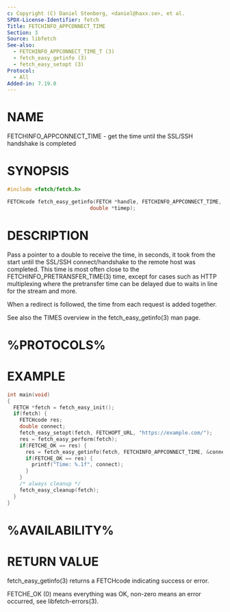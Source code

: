```yaml
---
c: Copyright (C) Daniel Stenberg, <daniel@haxx.se>, et al.
SPDX-License-Identifier: fetch
Title: FETCHINFO_APPCONNECT_TIME
Section: 3
Source: libfetch
See-also:
  - FETCHINFO_APPCONNECT_TIME_T (3)
  - fetch_easy_getinfo (3)
  - fetch_easy_setopt (3)
Protocol:
  - All
Added-in: 7.19.0
---
```


# NAME

FETCHINFO_APPCONNECT_TIME - get the time until the SSL/SSH handshake is completed

# SYNOPSIS

~~~c
#include <fetch/fetch.h>

FETCHcode fetch_easy_getinfo(FETCH *handle, FETCHINFO_APPCONNECT_TIME,
                           double *timep);
~~~

# DESCRIPTION

Pass a pointer to a double to receive the time, in seconds, it took from the
start until the SSL/SSH connect/handshake to the remote host was completed.
This time is most often close to the FETCHINFO_PRETRANSFER_TIME(3) time, except
for cases such as HTTP multiplexing where the pretransfer time can be delayed
due to waits in line for the stream and more.

When a redirect is followed, the time from each request is added together.

See also the TIMES overview in the fetch_easy_getinfo(3) man page.

# %PROTOCOLS%

# EXAMPLE

~~~c
int main(void)
{
  FETCH *fetch = fetch_easy_init();
  if(fetch) {
    FETCHcode res;
    double connect;
    fetch_easy_setopt(fetch, FETCHOPT_URL, "https://example.com/");
    res = fetch_easy_perform(fetch);
    if(FETCHE_OK == res) {
      res = fetch_easy_getinfo(fetch, FETCHINFO_APPCONNECT_TIME, &connect);
      if(FETCHE_OK == res) {
        printf("Time: %.1f", connect);
      }
    }
    /* always cleanup */
    fetch_easy_cleanup(fetch);
  }
}
~~~

# %AVAILABILITY%

# RETURN VALUE

fetch_easy_getinfo(3) returns a FETCHcode indicating success or error.

FETCHE_OK (0) means everything was OK, non-zero means an error occurred, see
libfetch-errors(3).
